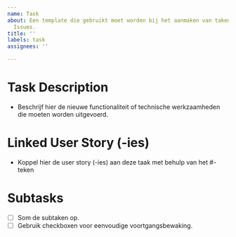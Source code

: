```yaml
---
name: Task
about: Een template die gebruikt moet worden bij het aanmaken van taken in GitHub
  Issues.
title: ''
labels: task
assignees: ''

---
```


# Task Description
- Beschrijf hier de nieuwe functionaliteit of technische werkzaamheden die moeten worden uitgevoerd.  

# Linked User Story (-ies)
- Koppel hier de user story (-ies) aan deze taak met behulp van het #-teken

# Subtasks
- [ ] Som de subtaken op.
- [ ] Gebruik checkboxen voor eenvoudige voortgangsbewaking.
